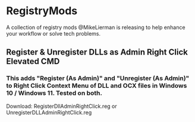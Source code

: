 # RegistryMods
A collection of registry mods @MikeLierman is releasing to help enhance your workflow or solve tech problems.

## Register & Unregister DLLs as Admin Right Click Elevated CMD
### This adds "Register (As Admin)" and "Unregister (As Admin)" to Right Click Context Menu of DLL and OCX files in Windows 10 / Windows 11. Tested on both.
Download: RegisterDllAdminRightClick.reg or UnregisterDLLAdminRightClick.reg

